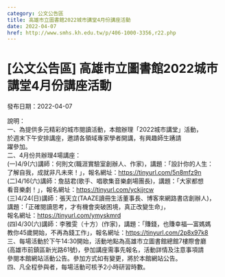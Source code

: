 ```yaml
---
category: 公文公告區
title: 高雄市立圖書館2022城市講堂4月份講座活動
date: 2022-04-07
href: http://www.smhs.kh.edu.tw/p/406-1000-3356,r22.php
---
```


# [公文公告區] 高雄市立圖書館2022城市講堂4月份講座活動

發布日期：2022-04-07

說明：  
一、為提供多元精彩的城市閱讀活動，本館辦理「2022城市講堂」活動，  
於週末下午安排講座，邀請各領域專家學者開講，有興趣師生踴請  
躍參加。  
二、4月份共辦理4場講座：  
(一)4/9(六)講師：何則文(職涯實驗室創辦人、作家)，講題：「設計你的人生：  
了解自我，成就非凡未來！」，報名網址：https://tinyurl.com/5n8mfz9n  
(二)4/16(六)講師：詹喆君(歌手、唱歌集音樂劇場團長)，講題：「大家都想  
看音樂劇！」，報名網址：https://tinyurl.com/yckjjrcw  
(三)4/24(日)講師：張天立(TAAZE讀冊生活董事長、博客來網路書店創辦人)，  
講題：「正確閱讀思考，才有機會突破困境，真正改變生命」，  
報名網址：https://tinyurl.com/ymyskmrd  
(四)4/30(六)講師：李雅雯（十方）(作家)，講題：「賺錢，也賺幸福—富媽媽  
教你45歲開始，不再為錢工作」，報名網址：https://tinyurl.com/2p8x97k8  
三、每場活動於下午14:30開始，活動地點為高雄市立圖書館總館7樓際會廳  
(高雄市前鎮區新光路61號)，參加講座需事先報名，活動詳情及注意事項請  
參閱本館網站活動公告。參加方式如有變更，將於本館網站公告。  
四、凡全程參與者，每場活動可核予2小時研習時數。

